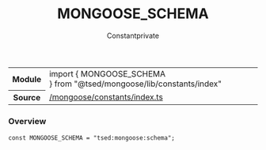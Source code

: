 
<header class="symbol-info-header"><h1 id="mongoose_schema">MONGOOSE_SCHEMA</h1><label class="symbol-info-type-label const">Constant</label><label class="api-type-label private" title="private">private</label></header>
<!-- summary -->
<section class="symbol-info"><table class="is-full-width"><tbody><tr><th>Module</th><td><div class="lang-typescript"><span class="token keyword">import</span> { MONGOOSE_SCHEMA }&nbsp;<span class="token keyword">from</span>&nbsp;<span class="token string">"@tsed/mongoose/lib/constants/index"</span></div></td></tr><tr><th>Source</th><td><a href="https://github.com/Romakita/ts-express-decorators/blob/v4.26.2/src//mongoose/constants/index.ts#L0-L0">/mongoose/constants/index.ts</a></td></tr></tbody></table></section>
<!-- overview -->


### Overview


<pre><code class="typescript-lang "><span class="token keyword">const</span> MONGOOSE_SCHEMA = "tsed<span class="token punctuation">:</span>mongoose<span class="token punctuation">:</span>schema"<span class="token punctuation">;</span></code></pre>


<!-- Parameters -->

<!-- Description -->

<!-- Members -->

